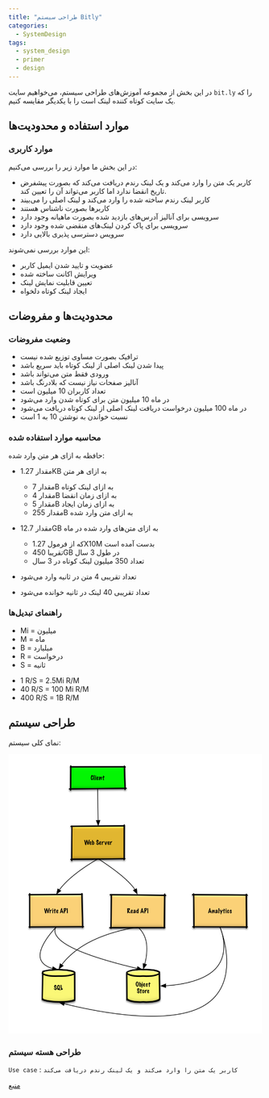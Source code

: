 ```yaml
---
title: "طراحی سیستم Bitly"
categories:
  - SystemDesign
tags:
  - system_design
  - primer
  - design
---
```


در این بخش از مجموعه آموزش‌های طراحی سیستم، می‌خواهیم سایت `bit.ly` را که یک سایت کوتاه کننده لینک است را با یکدیگر مقایسه کنیم.  

## موارد استفاده و محدودیت‌ها

### موارد کاربری
در این بخش ما موارد زیر را بررسی می‌کنیم:  
* کاربر یک متن را وارد می‌کند و یک لینک رندم دریافت می‌کند که بصورت پیشفرض تاریخ انقضا ندارد اما کاربر می‌تواند آن را تعیین کند.
* کاربر لینک رندم ساخته شده را وارد می‌کند و لینک اصلی را می‌بیند
* کاربرها بصورت ناشناس هستند
* سرویسی برای آنالیز آدرس‌های بازدید شده بصورت ماهیانه وجود دارد
* سرویسی برای پاک کردن لینک‌های منقضی شده وجود دارد
* سرویس دسترسی پذیری بالایی دارد

این موارد بررسی نمی‌شوند:  
* عضویت و تایید شدن ایمیل کاربر
* ویرایش اکانت ساخته شده
* تعیین قابلیت نمایش لینک
* ایجاد لینک کوتاه دلخواه

## محدودیت‌ها و مفروضات
### وضعیت مفروضات
* ترافیک بصورت مساوی توزیع شده نیست
* پیدا شدن لینک اصلی از لینک کوتاه باید سریع باشد
* ورودی فقط متن می‌تواند باشد
* آنالیز صفحات نیاز نیست که بلادرنگ باشد
* تعداد کاربران 10 میلیون است
* در ماه 10 میلیون متن برای کوتاه شدن وارد می‌شود
* در ماه 100 میلیون درخواست دریافت لینک اصلی از لینک کوتاه دریافت می‌شود
* نسبت خواندن به نوشتن 10 به 1 است

### محاسبه موارد استفاده شده
حافظه به ازای هر متن وارد شده:  
* مقدار 1.27KB به ازای هر متن
  * مقدار 7B به ازای لینک کوتاه
  * مقدار 4B به ازای زمان انقضا
  * مقدار 5B به ازای زمان ایجاد
  * مقدار 255B به ازای متن وارد شده

* مقدار 12.7GB به ازای متن‌های وارد شده در ماه
  * که از فرمول 1.27X10M بدست آمده است
  * تقریبا 450GB در طول 3 سال
  * تعداد 350 میلیون لینک کوتاه در 3 سال

* تعداد تقریبی 4 متن در ثانیه وارد می‌شود
* تعداد تقریبی 40 لینک در ثانیه خوانده می‌شود

### راهنمای تبدیل‌ها
  - Mi = میلیون
  - M = ماه
  - B = میلیارد
  - R = درخواست
  - S = ثانیه

* 1 R/S = 2.5Mi R/M
* 40 R/S = 100 Mi R/M
* 400 R/S = 1B R/M


## طراحی سیستم
نمای کلی سیستم:  

<p align="center" >
  <img src="/assets/img/system_bitly.png" alt="mhkarami97" width="600" />
</p>

### طراحی هسته سیستم
`Use case` : `کاربر یک متن را وارد می‌کند و یک لینک رندم دریافت می‌کند`

 
[منبع](https://github.com/donnemartin/system-design-primer/blob/master/solutions/system_design/pastebin/README.md)  